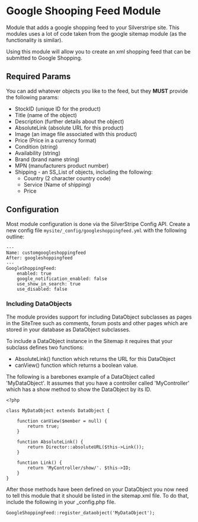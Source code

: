 # Google Shooping Feed Module

Module that adds a google shopping feed to your Silverstripe site. This
modules uses a lot of code taken from the google sitemap module (as the
functionality is similar).

Using this module will allow you to create an xml shopping feed that can
be submitted to Google Shopping. 

## Required Params

You can add whatever objects you like to the feed, but they **MUST** provide
the following params:

* StockID (unique ID for the product)
* Title (name of the object)
* Description (further details about the object)
* AbsoluteLink (absolute URL for this product)
* Image (an image file associated with this product)
* Price (Price in a currency format)
* Condition (string)
* Availability (string)
* Brand (brand name string)
* MPN (manufacturers product number)
* Shipping - an SS_List of objects, including the following:
  * Country (2 character country code)
  * Service (Name of shipping)
  * Price

## Configuration

Most module configuration is done via the SilverStripe Config API.
Create a new config file `mysite/_config/googleshoppingfeed.yml` with the
following outline:

	---
	Name: customgoogleshoppingfeed
	After: googleshoppingfeed
	---
	GoogleShoppingFeed:
  		enabled: true
  		google_notification_enabled: false
  		use_show_in_search: true
  		use_disabled: false

### Including DataObjects

The module provides support for including DataObject subclasses as pages in the 
SiteTree such as comments, forum posts and other pages which are stored in your
database as DataObject subclasses.

To include a DataObject instance in the Sitemap it requires that your subclass 
defines two functions:

 * AbsoluteLink() function which returns the URL for this DataObject
 * canView() function which returns a boolean value.

The following is a barebones example of a DataObject called
'MyDataObject'. It  assumes that you have a controller called
'MyController' which has a show method to show the DataObject by its ID.

	<?php
	
	class MyDataObject extends DataObject {
		
		function canView($member = null) {
			return true;
		}
		
		function AbsoluteLink() {
			return Director::absoluteURL($this->Link());
		}
		
		function Link() {
			return 'MyController/show/'. $this->ID;
		}
	}


After those methods have been defined on your DataObject you now need to
tell this module that it should be listed in the sitemap.xml file. To do
that, include the following in your _config.php file.

	GoogleShoppingFeed::register_dataobject('MyDataObject');
    

